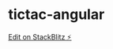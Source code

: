 # tictac-angular

[Edit on StackBlitz ⚡️](https://stackblitz.com/edit/angular-12-starter-project-daidh-8bgpka)